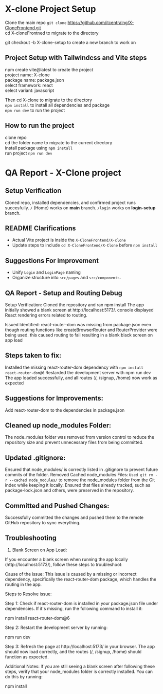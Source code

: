 # X-clone Project Setup 
Clone the main repo ```git clone``` https://github.com/itcentralng/X-CloneFrontend.git  
cd X-cloneFrontned to migrate to the directory   

git checkout -b X-clone-setup to create a new branch to work on  

## Project Setup with Tailwindcss and Vite steps
npm create vite@latest to create the project     
project name: X-clone    
package name: package.json    
select framework: react    
select variant: javascript    

Then cd X-clone to migrate to the directory  
```npm install``` to install all dependencies and package  
```npm run dev``` to run the project 

## How to run the project 
clone repo  
cd the folder name to migrate to the current directory  
install package using ```npm install```  
run project ```npm run dev```   

# QA Report - X-Clone project

## Setup Verification
Cloned repo, installed dependencies, and confirmed project runs succesfully.
`/` (Home) works on **main** branch.
`/login` works on **login-setup** branch.

## README Clarifications 
- Actual Vite project is inside the `X-CloneFrontend/X-clone`
- Update steps to include `cd X-CloneFrontend/X-Clone` before `npm install`

## Suggestions For improvement
- Unify `Login` and `LoginPage` naming 
- Organize structure into `src/pages` and `src/components`. 

## QA Report - Setup and Routing Debug
Setup Verification:
Cloned the repository and ran npm install
The app initially showed a blank screen at  http://localhost:5173/.
console displayed React rendering errors related to routing. 

Issued Identified:
react-router-dom was missing from package.json even though routing functions like createBrowserRouter and RouterProvider were being used.
this caused routing to fail resulting in a blank black screen on app load

## Steps taken to fix:
Installed the missing react-router-dom dependency with ```npm install react-router-dom@6```
Restarded the development server with npm run dev
The app loaded successfully, and all routes (/, /signup, /home) now work as expected

## Suggestions for Improvements:
Add react-router-dom to the dependencies in package.json

## Cleaned up node_modules Folder:
The node_modules folder was removed from version control to reduce the repository size and prevent unnecessary files from being committed.

## Updated .gitignore:
Ensured that node_modules/ is correctly listed in .gitignore to prevent future commits of the folder.
Removed Cached node_modules Files:
```Used git rm -r --cached node_modules/``` to remove the node_modules folder from the Git index while keeping it locally.
Ensured that files already tracked, such as package-lock.json and others, were preserved in the repository.

## Committed and Pushed Changes:
Successfully committed the changes and pushed them to the remote GitHub repository to sync everything.

## Troubleshooting
1. Blank Screen on App Load:

If you encounter a blank screen when running the app locally (http://localhost:5173/), follow these steps to troubleshoot:

Cause of the issue:
This issue is caused by a missing or incorrect dependency, specifically the react-router-dom package, which handles the routing in the app.

Steps to Resolve issue:

Step 1: Check if react-router-dom is installed in your package.json file under dependencies. If it's missing, run the following command to install it:

npm install react-router-dom@6

Step 2: Restart the development server by running:

npm run dev

Step 3: Refresh the page at http://localhost:5173/ in your browser. The app should now load correctly, and the routes (/, /signup, /home) should function as expected.

Additional Notes:
If you are still seeing a blank screen after following these steps, verify that your node_modules folder is correctly installed. You can do this by running:

npm install
